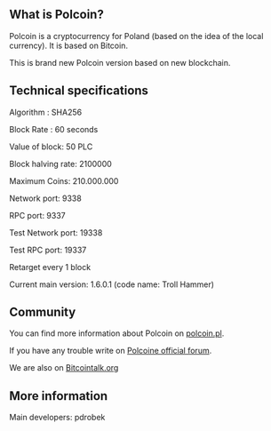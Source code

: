 ﻿## What is Polcoin?

Polcoin is a cryptocurrency for Poland (based on the idea of the local currency). It is based on Bitcoin.

This is brand new Polcoin version based on new blockchain. 

## Technical specifications

Algorithm : SHA256

Block Rate : 60 seconds

Value of block: 50 PLC 

Block halving rate: 2100000 

Maximum Coins: 210.000.000 

Network port: 9338

RPC port: 9337

Test Network port: 19338

Test RPC port: 19337

Retarget every 1 block

Current main version: 1.6.0.1 (code name: Troll Hammer)

## Community

You can find more information about Polcoin on [polcoin.pl](http://polcoin.pl/).

If you have any trouble write on [Polcoine official forum](http://forum.polcoin.pl).

We are also on [Bitcointalk.org](https://bitcointalk.org/index.php?topic=945549.0)

## More information

Main developers: pdrobek